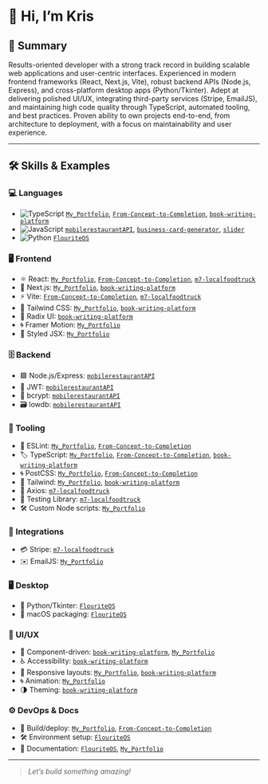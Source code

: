# 👋 Hi, I’m Kris

## 🚀 Summary

Results-oriented developer with a strong track record in building scalable web applications and user-centric interfaces. Experienced in modern frontend frameworks (React, Next.js, Vite), robust backend APIs (Node.js, Express), and cross-platform desktop apps (Python/Tkinter). Adept at delivering polished UI/UX, integrating third-party services (Stripe, EmailJS), and maintaining high code quality through TypeScript, automated tooling, and best practices. Proven ability to own projects end-to-end, from architecture to deployment, with a focus on maintainability and user experience.

---

## 🛠️ Skills & Examples

### 💻 Languages
- ![TypeScript](https://img.shields.io/badge/-TypeScript-3178c6?logo=typescript&logoColor=white) [`My_Portfolio`](https://github.com/imKrisK/My_Portfolio), [`From-Concept-to-Completion`](https://github.com/imKrisK/From-Concept-to-Completion), [`book-writing-platform`](https://github.com/imKrisK/book-writing-platform)
- ![JavaScript](https://img.shields.io/badge/-JavaScript-f7df1e?logo=javascript&logoColor=black) [`mobilerestaurantAPI`](https://github.com/imKrisK/mobilerestaurantAPI), [`business-card-generator`](https://github.com/imKrisK/business-card-generator), [`slider`](https://github.com/imKrisK/slider)
- ![Python](https://img.shields.io/badge/-Python-3776ab?logo=python&logoColor=white) [`FlouriteOS`](https://github.com/imKrisK/FlouriteOS)

### 🖥️ Frontend
- ⚛️ React: [`My_Portfolio`](https://github.com/imKrisK/My_Portfolio), [`From-Concept-to-Completion`](https://github.com/imKrisK/From-Concept-to-Completion), [`m7-localfoodtruck`](https://github.com/imKrisK/m7-localfoodtruck)
- 🔗 Next.js: [`My_Portfolio`](https://github.com/imKrisK/My_Portfolio), [`book-writing-platform`](https://github.com/imKrisK/book-writing-platform)
- ⚡ Vite: [`From-Concept-to-Completion`](https://github.com/imKrisK/From-Concept-to-Completion), [`m7-localfoodtruck`](https://github.com/imKrisK/m7-localfoodtruck)
- 🎨 Tailwind CSS: [`My_Portfolio`](https://github.com/imKrisK/My_Portfolio), [`book-writing-platform`](https://github.com/imKrisK/book-writing-platform)
- 🧩 Radix UI: [`book-writing-platform`](https://github.com/imKrisK/book-writing-platform)
- 🌀 Framer Motion: [`My_Portfolio`](https://github.com/imKrisK/My_Portfolio)
- 💅 Styled JSX: [`My_Portfolio`](https://github.com/imKrisK/My_Portfolio)

### 🗄️ Backend
- 🟩 Node.js/Express: [`mobilerestaurantAPI`](https://github.com/imKrisK/mobilerestaurantAPI)
- 🔐 JWT: [`mobilerestaurantAPI`](https://github.com/imKrisK/mobilerestaurantAPI)
- 🔑 bcrypt: [`mobilerestaurantAPI`](https://github.com/imKrisK/mobilerestaurantAPI)
- 🗃️ lowdb: [`mobilerestaurantAPI`](https://github.com/imKrisK/mobilerestaurantAPI)

### 🧰 Tooling
- 🧹 ESLint: [`My_Portfolio`](https://github.com/imKrisK/My_Portfolio), [`From-Concept-to-Completion`](https://github.com/imKrisK/From-Concept-to-Completion)
- 🏷️ TypeScript: [`My_Portfolio`](https://github.com/imKrisK/My_Portfolio), [`From-Concept-to-Completion`](https://github.com/imKrisK/From-Concept-to-Completion), [`book-writing-platform`](https://github.com/imKrisK/book-writing-platform)
- 🌀 PostCSS: [`My_Portfolio`](https://github.com/imKrisK/My_Portfolio), [`From-Concept-to-Completion`](https://github.com/imKrisK/From-Concept-to-Completion)
- 🎨 Tailwind: [`My_Portfolio`](https://github.com/imKrisK/My_Portfolio), [`book-writing-platform`](https://github.com/imKrisK/book-writing-platform)
- 🔗 Axios: [`m7-localfoodtruck`](https://github.com/imKrisK/m7-localfoodtruck)
- 🧪 Testing Library: [`m7-localfoodtruck`](https://github.com/imKrisK/m7-localfoodtruck)
- 🛠️ Custom Node scripts: [`My_Portfolio`](https://github.com/imKrisK/My_Portfolio)

### 🔌 Integrations
- 💳 Stripe: [`m7-localfoodtruck`](https://github.com/imKrisK/m7-localfoodtruck)
- ✉️ EmailJS: [`My_Portfolio`](https://github.com/imKrisK/My_Portfolio)

### 🖥️ Desktop
- 🐍 Python/Tkinter: [`FlouriteOS`](https://github.com/imKrisK/FlouriteOS)
- 🍏 macOS packaging: [`FlouriteOS`](https://github.com/imKrisK/FlouriteOS)

### 🎨 UI/UX
- 🧩 Component-driven: [`book-writing-platform`](https://github.com/imKrisK/book-writing-platform), [`My_Portfolio`](https://github.com/imKrisK/My_Portfolio)
- ♿ Accessibility: [`book-writing-platform`](https://github.com/imKrisK/book-writing-platform)
- 📱 Responsive layouts: [`My_Portfolio`](https://github.com/imKrisK/My_Portfolio), [`book-writing-platform`](https://github.com/imKrisK/book-writing-platform)
- 🌀 Animation: [`My_Portfolio`](https://github.com/imKrisK/My_Portfolio)
- 🌗 Theming: [`book-writing-platform`](https://github.com/imKrisK/book-writing-platform)

### ⚙️ DevOps & Docs
- 🚀 Build/deploy: [`My_Portfolio`](https://github.com/imKrisK/My_Portfolio), [`From-Concept-to-Completion`](https://github.com/imKrisK/From-Concept-to-Completion)
- 🛠️ Environment setup: [`FlouriteOS`](https://github.com/imKrisK/FlouriteOS)
- 📝 Documentation: [`FlouriteOS`](https://github.com/imKrisK/FlouriteOS), [`My_Portfolio`](https://github.com/imKrisK/My_Portfolio)

---

> _Let’s build something amazing!_
